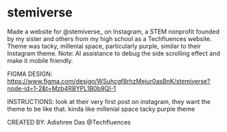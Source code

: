 # stemiverse
Made a website for @stemiverse_ on Instagram, a STEM nonprofit founded by my sister and others from my high school as a Techfluences website. Theme was tacky, millenial space, particularly purple, similar to their Instagram theme. Note: AI assistance to debug the side scrolling effect and make it mobile friendly.

FIGMA DESIGN: https://www.figma.com/design/WSuhcgf8rhzMejur0asBnK/stemiverse?node-id=1-2&t=Mzb4RBYPL1B0b9QI-1 

INSTRUCTIONS: look at their very first post on instagram, they want the theme to be like that. kinda like millenial space tacky purple theme

CREATED BY: Adishree Das @Techfluences